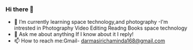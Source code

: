 ### Hi there 👋



- 🌱 I’m currently learning space technology,and photography
-I'm intrested in 
  Photography
  Video Editing
  Readng Books
  space technology
- 💬 Ask me about anything If I know about it I reply!
- 📫 How to reach me:Gmail- darmasirichaminda168@gmail.com
